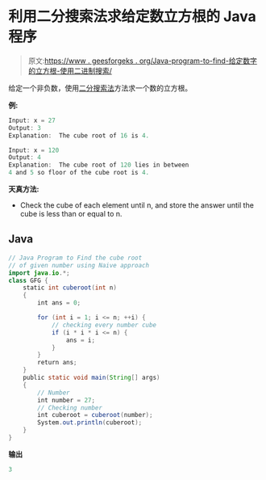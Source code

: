 # 利用二分搜索法求给定数立方根的 Java 程序

> 原文:[https://www . geesforgeks . org/Java-program-to-find-给定数字的立方根-使用二进制搜索/](https://www.geeksforgeeks.org/java-program-to-find-the-cube-root-of-a-given-number-using-binary-search/)

给定一个非负数，使用[二分搜索法](https://www.geeksforgeeks.org/binary-search/)方法求一个数的立方根。

**例:**

```java
Input: x = 27
Output: 3
Explanation:  The cube root of 16 is 4.

Input: x = 120
Output: 4
Explanation:  The cube root of 120 lies in between
4 and 5 so floor of the cube root is 4.
```

**天真方法:**

*   Check the cube of each element until n, and store the answer until the cube is less than or equal to n.

## Java

```java
// Java Program to Find the cube root
// of given number using Naive approach
import java.io.*;
class GFG {
    static int cuberoot(int n)
    {
        int ans = 0;

        for (int i = 1; i <= n; ++i) {
            // checking every number cube
            if (i * i * i <= n) {
                ans = i;
            }
        }
        return ans;
    }
    public static void main(String[] args)
    {
        // Number
        int number = 27;
        // Checking number
        int cuberoot = cuberoot(number);
        System.out.println(cuberoot);
    }
}
```

**输出**

```java
3

```